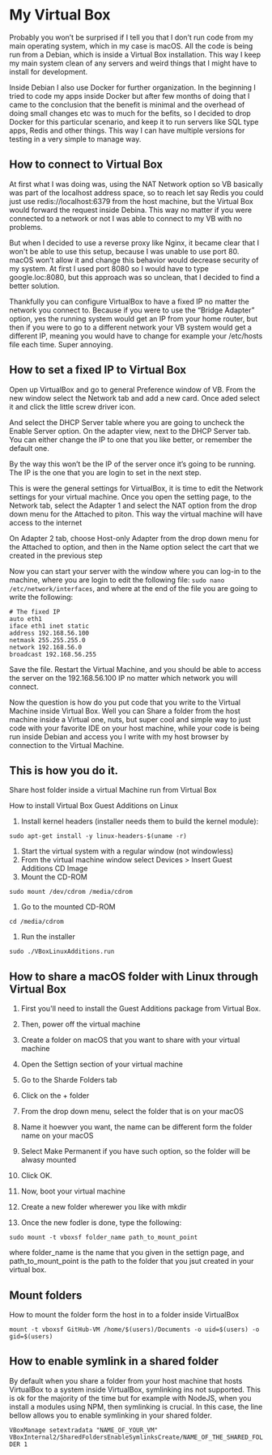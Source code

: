 # My Virtual Box

Probably you won’t be surprised if I tell you that I don’t run code from my main operating system, which in my case is macOS. All the code is being run from a Debian, which is inside a Virtual Box installation. This way I keep my main system clean of any servers and weird things that I might have to install for development.

Inside Debian I also use Docker for further organization. In the beginning I tried to code my apps inside Docker but after few months of doing that I came to the conclusion that the benefit is minimal and the overhead of doing small changes etc was to much for the befits, so I decided to drop Docker for this particular scenario, and keep it to run servers like SQL type apps, Redis and other things. This way I can have multiple versions for testing in a very simple to manage way.

## How to connect to Virtual Box

At first what I was doing was, using the NAT Network option so VB basically was part of the localhost address space, so to reach let say Redis you could just use redis://localhost:6379 from the host machine, but the Virtual Box would forward the request inside Debina. This way no matter if you were connected to a network or not I was able to connect to my VB with no problems.

But when I decided to use a reverse proxy like Nginx, it became clear that I won't be able to use this setup, because I was unable to use port 80. macOS won’t allow it and change this behavior would decrease security of my system. At first I used port 8080 so I would have to type google.loc:8080, but this approach was so unclean, that I decided to find a better solution.

Thankfully you can configure VirtualBox to have a fixed IP no matter the network you connect to. Because if you were to use the “Bridge Adapter” option, yes the running system would get an IP from your home router, but then if you were to go to a different network your VB system would get a different IP, meaning you would have to change for example your /etc/hosts file each time. Super annoying.

## How to set a fixed IP to Virtual Box

Open up VirtualBox and go to general Preference window of VB. From the new window select the Network tab and add a new card. Once aded select it and click the little screw driver icon.

And select the DHCP Server table where you are going to uncheck the Enable Server option. On the adapter view, next to the DHCP Server tab. You can either change the IP to one that you like better, or remember the default one.

By the way this won’t be the IP of the server once it’s going to be running. The IP is the one that you are login to set in the next step.


This is were the general settings for VirtualBox, it is time to edit the Network settings for your virtual machine. Once you open the setting page, to the Network tab, select the Adapter 1 and select the NAT option from the drop down menu for the Attached to piton. This way the virtual machine will have access to the internet




On Adapter 2 tab, choose Host-only Adapter from the drop down menu for the Attached to option, and then in the Name option select the cart that we created in the previous step

Now you can start your server with the window where you can log-in to the machine, where you are login to edit the following file: `sudo nano /etc/network/interfaces`, and where at the end of the file you are going to write the following:

```
# The fixed IP
auto eth1
iface eth1 inet static
address 192.168.56.100
netmask 255.255.255.0
network 192.168.56.0
broadcast 192.168.56.255
```

Save the file. Restart the Virtual Machine, and you should be able to access the server on the 192.168.56.100 IP no matter which network you will connect.

Now the question is how do you put code that you write to the Virtual Machine inside Virtual Box. Well you can Share a folder from the host machine inside a Virtual one, nuts, but super cool and simple way to just code with your favorite IDE on your host machine, while your code is being run inside Debian and access you I write with my host browser by connection to the Virtual Machine.

## This is how you do it.

Share host folder inside a virtual Machine run from Virtual Box

How to install Virtual Box Guest Additions on Linux


1. Install kernel headers (installer needs them to build the kernel module):

`sudo apt-get install -y linux-headers-$(uname -r)`

1. Start the virtual system with a regular window (not windowless)
1. From the virtual machine window select Devices > Insert Guest Additions CD Image
1. Mount the CD-ROM

`sudo mount /dev/cdrom /media/cdrom`

1. Go to the mounted CD-ROM

`cd /media/cdrom`

1. Run the installer

`sudo ./VBoxLinuxAdditions.run`

## How to share a macOS folder with Linux through Virtual Box

1. First you'll need to install the Guest Additions package from Virtual Box.
1. Then, power off the virtual machine
1. Create a folder on macOS that you want to share with your virtual machine

1. Open the Settign section of your virtual machine
1. Go to the Sharde Folders tab
1. Click on the + folder
1. From the drop down menu, select the folder that is on your macOS
1. Name it hoewver you want, the name can be different form the folder name on your macOS
1. Select Make Permanent if you have such option, so the folder will be alwasy mounted

1. Click OK.
1. Now, boot your virtual machine
1. Create a new folder wherewer you like with mkdir
1. Once the new fodler is done, type the following:

`sudo mount -t vboxsf folder_name path_to_mount_point`

where folder_name is the name that you given in the settign page, and path_to_mount_point is the path to the folder that you jsut created in your virtual box.

## Mount folders

How to mount the folder form the host in to a folder inside VirtualBox

`mount -t vboxsf GitHub-VM /home/$(users)/Documents -o uid=$(users) -o gid=$(users)`

## How to enable symlink in a shared folder

By default when you share a folder from your host machine that hosts VirtualBox to a system inside VirtualBox, symlinking ins not supported. This is ok for the majority of the time but for example with NodeJS, when you install a modules using NPM, then symlinking is crucial. In this case, the line bellow allows you to enable symlinking in your shared folder.

`VBoxManage setextradata "NAME_OF_YOUR_VM" VBoxInternal2/SharedFoldersEnableSymlinksCreate/NAME_OF_THE_SHARED_FOLDER 1`